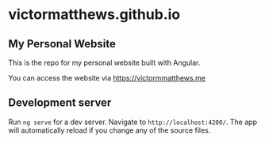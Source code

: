 # victormatthews.github.io

## My Personal Website

This is the repo for my personal website built with Angular.

You can access the website via https://victormmatthews.me

## Development server

Run `ng serve` for a dev server. Navigate to `http://localhost:4200/`. The app will automatically reload if you change any of the source files.

